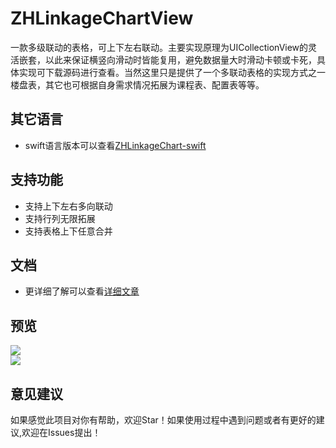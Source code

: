 # ZHLinkageChartView
一款多级联动的表格，可上下左右联动。主要实现原理为UICollectionView的灵活嵌套，以此来保证横竖向滑动时皆能复用，避免数据量大时滑动卡顿或卡死，具体实现可下载源码进行查看。当然这里只是提供了一个多联动表格的实现方式之一楼盘表，其它也可根据自身需求情况拓展为课程表、配置表等等。

## 其它语言
* swift语言版本可以查看[ZHLinkageChart-swift](https://github.com/hi-zhouyn/ZHLinkageChart-swift)
  
## 支持功能
* 支持上下左右多向联动
* 支持行列无限拓展
* 支持表格上下任意合并

## 文档
* 更详细了解可以查看[详细文章](https://www.jianshu.com/p/7ffacc6783a5)

## 预览
![](https://github.com/hi-zhouyn/ZHLinkageChartView/raw/master/image/表格.jpeg)  
![](https://github.com/hi-zhouyn/ZHLinkageChartView/raw/master/image/联动.gif)  

## 意见建议
如果感觉此项目对你有帮助，欢迎Star！如果使用过程中遇到问题或者有更好的建议,欢迎在Issues提出！

